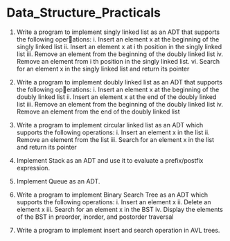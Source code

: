 # Data_Structure_Practicals

1. Write a program to implement singly linked list as an ADT that supports the following operations:
   i. Insert an element x at the beginning of the singly linked list
   ii. Insert an element x at i th position in the singly linked list
   iii. Remove an element from the beginning of the doubly linked list
   iv. Remove an element from i th position in the singly linked list.
   vi. Search for an element x in the singly linked list and return its pointer
   
2. Write a program to implement doubly linked list as an ADT that supports the following operations:
   i. Insert an element x at the beginning of the doubly linked list
   ii. Insert an element x at the end of the doubly linked list
   iii. Remove an element from the beginning of the doubly linked list
   iv. Remove an element from the end of the doubly linked list
   
3. Write a program to implement circular linked list as an ADT which supports the following operations:
   i. Insert an element x in the list
   ii. Remove an element from the list
   iii. Search for an element x in the list and return its pointer
   
4. Implement Stack as an ADT and use it to evaluate a prefix/postfix expression.
   
5. Implement Queue as an ADT.
    
6. Write a program to implement Binary Search Tree as an ADT which supports the following operations:
   i. Insert an element x
   ii. Delete an element x
   iii. Search for an element x in the BST 
   iv. Display the elements of the BST in preorder, inorder, and postorder traversal

7. Write a program to implement insert and search operation in AVL trees.
